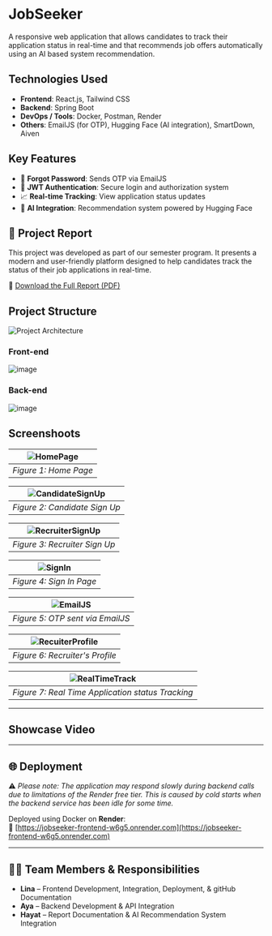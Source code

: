 # JobSeeker
A responsive web application that allows candidates to track their application status in real-time and that recommends job offers automatically using an AI based system recommendation.

## Technologies Used  
- **Frontend**: React.js, Tailwind CSS  
- **Backend**: Spring Boot  
- **DevOps / Tools**: Docker, Postman, Render  
- **Others**: EmailJS (for OTP), Hugging Face (AI integration), SmartDown, Aiven

##  Key Features  
- 🔐 **Forgot Password**: Sends OTP via EmailJS  
- 🔑 **JWT Authentication**: Secure login and authorization system  
- 📈 **Real-time Tracking**: View application status updates  
- 🤖 **AI Integration**: Recommendation system powered by Hugging Face

## 📄 Project Report

This project was developed as part of our semester program. It presents a modern and user-friendly platform designed to help candidates track the status of their job applications in real-time.

📎 [Download the Full Report (PDF)](https://github.com/user-attachments/files/20729345/PFS.report.pdf)

## Project Structure 
![Project Architecture](https://github.com/user-attachments/assets/b16ad007-6bf3-4570-9f5d-eca2d2d6545b)
### Front-end 
![image](https://github.com/user-attachments/assets/a8d44ca2-9946-4320-a884-a83a4bbfed2c)
### Back-end
![image](https://github.com/user-attachments/assets/3e5dc81b-d572-4fc6-94a8-a1f4c0f35bb9)

## Screenshoots
| ![HomePage](https://github.com/user-attachments/assets/ac2c1738-e557-4d65-aef1-198c437f9551) |
|:--:|
| *Figure 1: Home Page* |

|![CandidateSignUp](https://github.com/user-attachments/assets/44f7a312-404b-40cf-b5bc-5fc667b34851) |
|:--:|
| *Figure 2: Candidate Sign Up* |

| ![RecruiterSignUp](https://github.com/user-attachments/assets/0eaec093-e433-4d41-a7ba-763f4b89b427) |
|:--:|
| *Figure 3: Recruiter Sign Up* |

| ![SignIn](https://github.com/user-attachments/assets/7ef4d6f2-cace-4477-b2f3-9e019c432bb1) |
|:--:|
| *Figure 4: Sign In Page* |

| ![EmailJS](https://github.com/user-attachments/assets/b6a85e93-0148-4220-9658-008b9e1995b2) |
|:--:|
| *Figure 5: OTP sent via EmailJS* |

| ![RecuiterProfile](https://github.com/user-attachments/assets/9fcae36b-d844-40d6-bfc2-b1618252cb76) |
|:--:|
| *Figure 6: Recruiter's Profile* |


| ![RealTimeTrack](https://github.com/user-attachments/assets/3929d906-6432-4a74-8c76-3a23730a8237) |
|:--:|
| *Figure 7: Real Time Application status Tracking* |

---
## Showcase Video


---

## 🌐 Deployment  
⚠️ _Please note: The application may respond slowly during backend calls due to limitations of the Render free tier. This is caused by cold starts when the backend service has been idle for some time._

Deployed using Docker on **Render**:  
🔗 [https://jobseeker-frontend-w6g5.onrender.com](https://jobseeker-frontend-w6g5.onrender.com)

---

## 👩‍💻 Team Members & Responsibilities  
- **Lina** – Frontend Development, Integration, Deployment, & gitHub Documentation  
- **Aya** – Backend Development & API Integration  
- **Hayat** – Report Documentation & AI Recommendation System Integration
